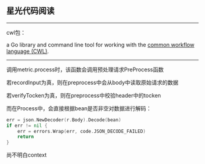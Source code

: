 ## 星光代码阅读

---

cwl包：

a Go library and command line tool for working with the [common workflow language (CWL)](http://commonwl.org/).



---

调用metric.process时，该函数会调用预处理请求PreProcess函数

若recordInput为真，则在preprocess中会从body中读取原始请求的数据

若verifyTocken为真，则在preprocess中校验header中的tocken

而在Process中，会直接根据bean是否非空对数据进行解码：

```go
err = json.NewDecoder(r.Body).Decode(bean)
if err != nil {
    err = errors.Wrap(err, code.JSON_DECODE_FAILED)
    return
}
```

尚不明白context